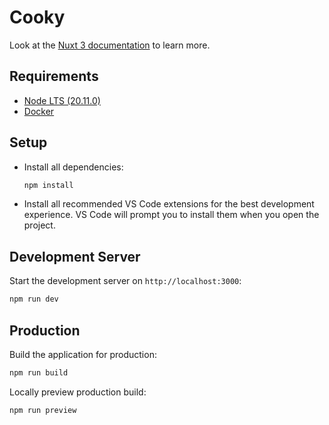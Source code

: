 # Cooky

Look at the [Nuxt 3 documentation](https://nuxt.com/docs/getting-started/introduction) to learn more.

## Requirements

- [Node LTS (20.11.0)](https://nodejs.org/en/download/)
- [Docker](https://www.docker.com/products/docker-desktop/)

## Setup

- Install all dependencies:

  ```bash
  npm install
  ```

- Install all recommended VS Code extensions for the best development experience. VS Code will prompt you to install them when you open the project.

## Development Server

Start the development server on `http://localhost:3000`:

```bash
npm run dev
```

## Production

Build the application for production:

```bash
npm run build
```

Locally preview production build:

```bash
npm run preview
```
